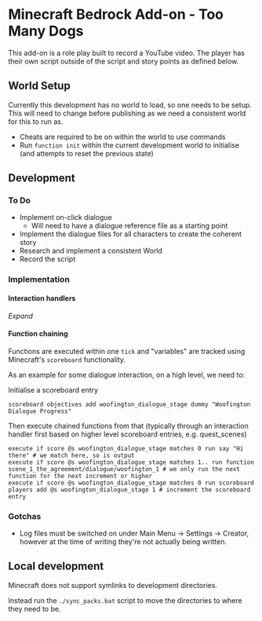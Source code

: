 # Minecraft Bedrock Add-on - Too Many Dogs

This add-on is a role play built to record a YouTube video. The player has their own script outside of the script and story points as defined below.

## World Setup

Currently this development has no world to load, so one needs to be setup. This will need to change before publishing as we need a consistent world for this to run as.

* Cheats are required to be on within the world to use commands
* Run `function init` within the current development world to initialise (and attempts to reset the previous state)

## Development

### To Do

* Implement on-click dialogue
    * Will need to have a dialogue reference file as a starting point
* Implement the dialogue files for all characters to create the coherent story
* Research and implement a consistent World
* Record the script

### Implementation

#### Interaction handlers

_Expand_

#### Function chaining

Functions are executed within one `tick` and "variables" are tracked using Minecraft's `scoreboard` functionality.

As an example for some dialogue interaction, on a high level, we need to:

Initialise a scoreboard entry

```
scoreboard objectives add woofington_dialogue_stage dummy "Woofington Dialogue Progress"
```

Then execute chained functions from that (typically through an interaction handler first based on higher level scoreboard entries, e.g. quest_scenes)

```
execute if score @s woofington_dialogue_stage matches 0 run say "Hi there" # we match here, so is output
execute if score @s woofington_dialogue_stage matches 1.. run function scene_1_the_agreement/dialogue/woofington_1 # we only run the next function for the next increment or higher
execute if score @s woofington_dialogue_stage matches 0 run scoreboard players add @s woofington_dialogue_stage 1 # increment the scoreboard entry
```

### Gotchas

* Log files must be switched on under Main Menu -> Settings -> Creator, however at the time of writing they're not actually being written.

## Local development

Minecraft does not support symlinks to development directories.

Instead run the `./sync_packs.bat` script to move the directories to where they need to be.
